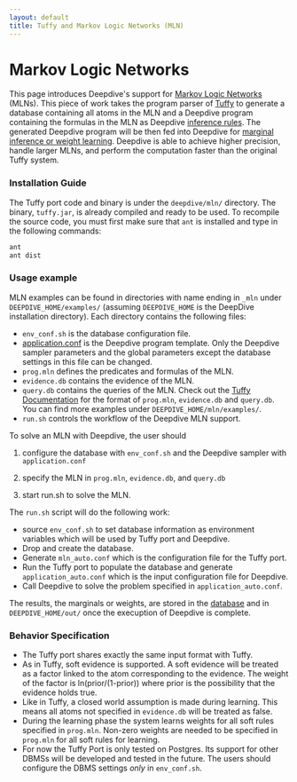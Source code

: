 ```yaml
---
layout: default
title: Tuffy and Markov Logic Networks (MLN)
---
```


# Markov Logic Networks

This page introduces Deepdive's support for [Markov Logic
Networks](http://en.wikipedia.org/wiki/Markov_logic_network) (MLNs). This piece of
work takes the program parser of [Tuffy](http://i.stanford.edu/hazy/hazy/tuffy/)
to generate a database containing all atoms in the MLN and a Deepdive program
containing the formulas in the MLN as Deepdive [inference
rules](inference_rules.md). The generated Deepdive program will be
then fed into Deepdive for [marginal inference or weight
learning](inference.md). Deepdive is able to achieve higher
precision, handle larger MLNs, and perform the computation faster than the
original Tuffy system.


### Installation Guide

The Tuffy port code and binary is under the `deepdive/mln/` directory. The binary,
`tuffy.jar`, is already compiled and ready to be used. To recompile the source
code, you must first make sure that `ant` is installed and type in the following
commands:

```bash
ant
ant dist
```

### Usage example

MLN examples can be found in directories with name ending in `_mln` under
`DEEPDIVE_HOME/examples/` (assuming `DEEPDIVE_HOME` is the DeepDive installation
directory). Each directory contains the following files:

- `env_conf.sh` is the database configuration file.
- [application.conf](configuration.md) is the Deepdive program
        template. Only the Deepdive sampler parameters and the global parameters
        except the database settings in this file can be changed.
- `prog.mln` defines the predicates and formulas of the MLN.
- `evidence.db` contains the evidence of the MLN.
- `query.db` contains the queries of the MLN. Check out the [Tuffy
        Documentation](http://i.stanford.edu/hazy/tuffy/doc/) for the format of
        `prog.mln`, `evidence.db` and `query.db`. You can find more examples under
        `DEEPDIVE_HOME/mln/examples/`.
- `run.sh` controls the workflow of the Deepdive MLN support.

To solve an MLN with Deepdive, the user should

1) configure the database with `env_conf.sh` and the Deepdive sampler with
`application.conf`

2) specify the MLN in `prog.mln`, `evidence.db`, and `query.db`

3) start run.sh to solve the MLN.

The `run.sh` script will do the following work:

- source `env_conf.sh` to set database information as environment variables
        which will be used by Tuffy port and Deepdive.
- Drop and create the database.
- Generate `mln_auto.conf` which is the configuration file for the Tuffy port.
- Run the Tuffy port to populate the database and generate
        `application_auto.conf` which is the input configuration file for Deepdive.
- Call Deepdive to solve the problem specified in `application_auto.conf`.

The results, the marginals or weights, are stored in the
[database](reserved_tables.md) and in `DEEPDIVE_HOME/out/` once the execuption
of Deepdive is complete.

### Behavior Specification

- The Tuffy port shares exactly the same input format with Tuffy.
- As in Tuffy, soft evidence is supported. A soft evidence will be treated as a
        factor linked to the atom corresponding to the evidence. The weight of the
        factor is ln(prior/(1-prior)) where prior is the possibility that the
        evidence holds true.
- Like in Tuffy, a closed world assumption is made during learning. This means
        all atoms not specified in `evidence.db` will be treated as false.
- During the learning phase the system learns weights for all soft rules
        specified in `prog.mln`. Non-zero weights are needed to be specified in
        `prog.mln` for all soft rules for learning.
- For now the Tuffy Port is only tested on Postgres. Its support for other DBMSs
        will be developed and tested in the future. The users should configure the
        DBMS settings *only* in `env_conf.sh`.
